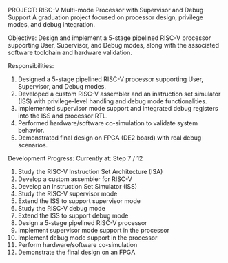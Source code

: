 PROJECT: RISC-V Multi-mode Processor with Supervisor and Debug Support
A graduation project focused on processor design, privilege modes, and debug integration.

Objective:
Design and implement a 5-stage pipelined RISC-V processor supporting User, Supervisor, and Debug modes, along with the associated software toolchain and hardware validation.

Responsibilities:
1) Designed a 5-stage pipelined RISC-V processor supporting User, Supervisor, and Debug modes. 
2) Developed a custom RISC-V assembler and an instruction set simulator (ISS) with privilege-level handling and debug mode functionalities. 
3) Implemented supervisor mode support and integrated debug registers into the ISS and processor RTL. 
4) Performed hardware/software co-simulation to validate system behavior.  
5) Demonstrated final design on FPGA (DE2 board) with real debug scenarios.

Development Progress:
Currently at: Step 7 / 12
1. Study the RISC-V Instruction Set Architecture (ISA)
2. Develop a custom assembler for RISC-V
3. Develop an Instruction Set Simulator (ISS)
4. Study the RISC-V supervisor mode
5. Extend the ISS to support supervisor mode
6. Study the RISC-V debug mode
7. Extend the ISS to support debug mode
8. Design a 5-stage pipelined RISC-V processor
9. Implement supervisor mode support in the processor
10. Implement debug mode support in the processor
11. Perform hardware/software co-simulation
12. Demonstrate the final design on an FPGA


